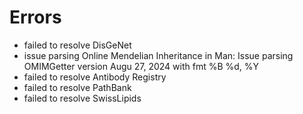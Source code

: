 # Errors

- failed to resolve DisGeNet
- issue parsing Online Mendelian Inheritance in Man: Issue parsing OMIMGetter version Augu 27, 2024 with fmt %B %d, %Y
- failed to resolve Antibody Registry
- failed to resolve PathBank
- failed to resolve SwissLipids